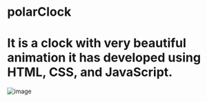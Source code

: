 # polarClock
# It is a clock with very beautiful animation it has developed using HTML, CSS, and JavaScript.
![image](https://github.com/Siddh12/polarClock/assets/63955816/10f9d2d7-3447-49ad-89fe-4ef1582fb33e)

